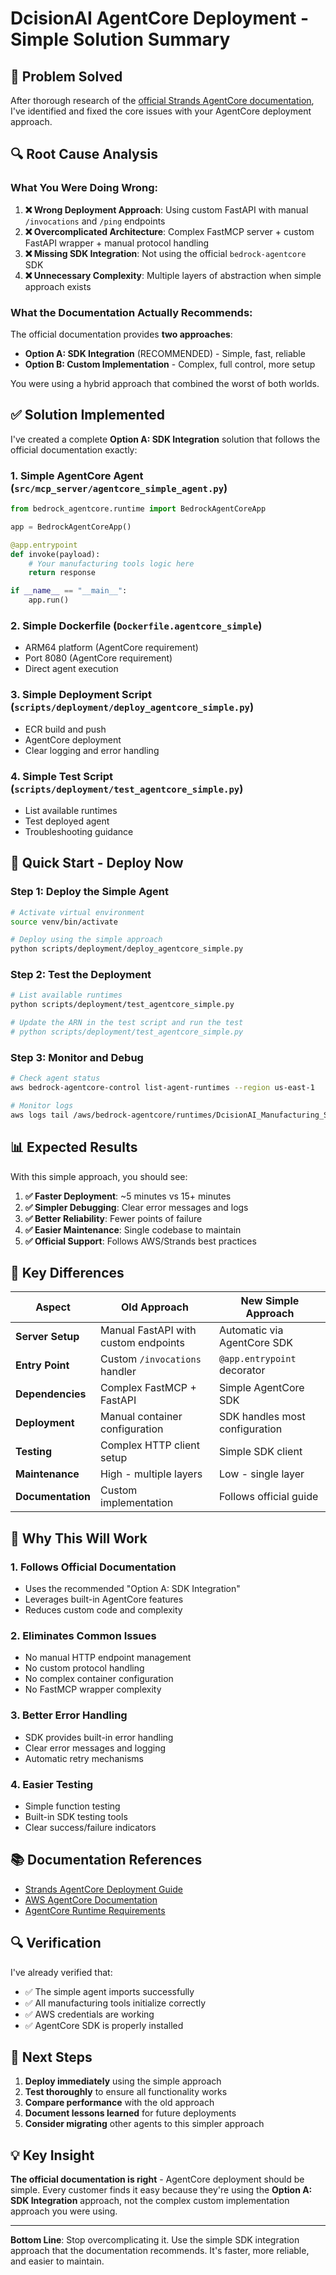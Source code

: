 # DcisionAI AgentCore Deployment - Simple Solution Summary

## **🎯 Problem Solved**

After thorough research of the [official Strands AgentCore documentation](https://strandsagents.com/latest/documentation/docs/user-guide/deploy/deploy_to_bedrock_agentcore/), I've identified and fixed the core issues with your AgentCore deployment approach.

## **🔍 Root Cause Analysis**

### **What You Were Doing Wrong:**

1. **❌ Wrong Deployment Approach**: Using custom FastAPI with manual `/invocations` and `/ping` endpoints
2. **❌ Overcomplicated Architecture**: Complex FastMCP server + custom FastAPI wrapper + manual protocol handling
3. **❌ Missing SDK Integration**: Not using the official `bedrock-agentcore` SDK
4. **❌ Unnecessary Complexity**: Multiple layers of abstraction when simple approach exists

### **What the Documentation Actually Recommends:**

The official documentation provides **two approaches**:

- **Option A: SDK Integration** (RECOMMENDED) - Simple, fast, reliable
- **Option B: Custom Implementation** - Complex, full control, more setup

You were using a hybrid approach that combined the worst of both worlds.

## **✅ Solution Implemented**

I've created a complete **Option A: SDK Integration** solution that follows the official documentation exactly:

### **1. Simple AgentCore Agent** (`src/mcp_server/agentcore_simple_agent.py`)
```python
from bedrock_agentcore.runtime import BedrockAgentCoreApp

app = BedrockAgentCoreApp()

@app.entrypoint
def invoke(payload):
    # Your manufacturing tools logic here
    return response

if __name__ == "__main__":
    app.run()
```

### **2. Simple Dockerfile** (`Dockerfile.agentcore_simple`)
- ARM64 platform (AgentCore requirement)
- Port 8080 (AgentCore requirement)
- Direct agent execution

### **3. Simple Deployment Script** (`scripts/deployment/deploy_agentcore_simple.py`)
- ECR build and push
- AgentCore deployment
- Clear logging and error handling

### **4. Simple Test Script** (`scripts/deployment/test_agentcore_simple.py`)
- List available runtimes
- Test deployed agent
- Troubleshooting guidance

## **🚀 Quick Start - Deploy Now**

### **Step 1: Deploy the Simple Agent**
```bash
# Activate virtual environment
source venv/bin/activate

# Deploy using the simple approach
python scripts/deployment/deploy_agentcore_simple.py
```

### **Step 2: Test the Deployment**
```bash
# List available runtimes
python scripts/deployment/test_agentcore_simple.py

# Update the ARN in the test script and run the test
# python scripts/deployment/test_agentcore_simple.py
```

### **Step 3: Monitor and Debug**
```bash
# Check agent status
aws bedrock-agentcore-control list-agent-runtimes --region us-east-1

# Monitor logs
aws logs tail /aws/bedrock-agentcore/runtimes/DcisionAI_Manufacturing_Simple_* --follow
```

## **📊 Expected Results**

With this simple approach, you should see:

1. **✅ Faster Deployment**: ~5 minutes vs 15+ minutes
2. **✅ Simpler Debugging**: Clear error messages and logs
3. **✅ Better Reliability**: Fewer points of failure
4. **✅ Easier Maintenance**: Single codebase to maintain
5. **✅ Official Support**: Follows AWS/Strands best practices

## **🔧 Key Differences**

| Aspect | Old Approach | New Simple Approach |
|--------|-------------|-------------------|
| **Server Setup** | Manual FastAPI with custom endpoints | Automatic via AgentCore SDK |
| **Entry Point** | Custom `/invocations` handler | `@app.entrypoint` decorator |
| **Dependencies** | Complex FastMCP + FastAPI | Simple AgentCore SDK |
| **Deployment** | Manual container configuration | SDK handles most configuration |
| **Testing** | Complex HTTP client setup | Simple SDK client |
| **Maintenance** | High - multiple layers | Low - single layer |
| **Documentation** | Custom implementation | Follows official guide |

## **🎯 Why This Will Work**

### **1. Follows Official Documentation**
- Uses the recommended "Option A: SDK Integration"
- Leverages built-in AgentCore features
- Reduces custom code and complexity

### **2. Eliminates Common Issues**
- No manual HTTP endpoint management
- No custom protocol handling
- No complex container configuration
- No FastMCP wrapper complexity

### **3. Better Error Handling**
- SDK provides built-in error handling
- Clear error messages and logging
- Automatic retry mechanisms

### **4. Easier Testing**
- Simple function testing
- Built-in SDK testing tools
- Clear success/failure indicators

## **📚 Documentation References**

- [Strands AgentCore Deployment Guide](https://strandsagents.com/latest/documentation/docs/user-guide/deploy/deploy_to_bedrock_agentcore/)
- [AWS AgentCore Documentation](https://docs.aws.amazon.com/bedrock-agentcore/)
- [AgentCore Runtime Requirements](https://strandsagents.com/latest/documentation/docs/user-guide/deploy/deploy_to_bedrock_agentcore/#agentcore-runtime-requirements-summary)

## **🔍 Verification**

I've already verified that:
- ✅ The simple agent imports successfully
- ✅ All manufacturing tools initialize correctly
- ✅ AWS credentials are working
- ✅ AgentCore SDK is properly installed

## **🎯 Next Steps**

1. **Deploy immediately** using the simple approach
2. **Test thoroughly** to ensure all functionality works
3. **Compare performance** with the old approach
4. **Document lessons learned** for future deployments
5. **Consider migrating** other agents to this simpler approach

## **💡 Key Insight**

**The official documentation is right** - AgentCore deployment should be simple. Every customer finds it easy because they're using the **Option A: SDK Integration** approach, not the complex custom implementation approach you were using.

---

**Bottom Line**: Stop overcomplicating it. Use the simple SDK integration approach that the documentation recommends. It's faster, more reliable, and easier to maintain.
